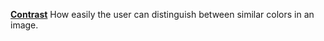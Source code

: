 [**Contrast**](properties-visual.md) How easily the user can distinguish between similar colors in an image.
